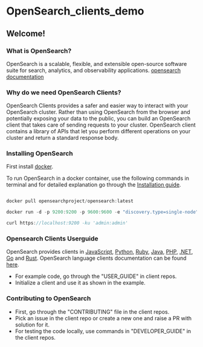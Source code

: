 # OpenSearch_clients_demo

## Welcome!

### What is OpenSearch?
OpenSearch is a scalable, flexible, and extensible open-source software suite for search, analytics, and observability applications.
[opensearch documentation](https://opensearch.org/)

### Why do we need OpenSearch Clients?
OpenSearch Clients provides a safer and easier way to interact with your OpenSearch cluster. Rather than using OpenSearch from the browser and potentially exposing your data to the public, you can build an OpenSearch client that takes care of sending requests to your cluster. OpenSearch client contains a library of APIs that let you perform different operations on your cluster and return a standard response body. 



### Installing OpenSearch

First install [docker](https://docs.docker.com/get-docker/).

To run OpenSearch in a docker container, use the following commands in terminal and for detailed explanation go through the [Installation guide](https://opensearch.org/docs/latest/install-and-configure/install-opensearch/index/).

```javascript

docker pull opensearchproject/opensearch:latest

docker run -d -p 9200:9200 -p 9600:9600 -e "discovery.type=single-node" opensearchproject/opensearch:latest

curl https://localhost:9200 -ku 'admin:admin'
```

### Opensearch Clients Userguide
OpenSearch provides clients in [JavaScript](https://github.com/opensearch-project/opensearch-js), [Python](https://github.com/opensearch-project/opensearch-py), [Ruby](https://github.com/opensearch-project/opensearch-ruby), [Java](https://github.com/opensearch-project/opensearch-java), [PHP](https://github.com/opensearch-project/opensearch-php), [.NET](https://opensearch.org/docs/latest/clients/OpenSearch-dot-net/), [Go](https://github.com/opensearch-project/opensearch-go) and [Rust](https://github.com/opensearch-project/opensearch-rs). 
OpenSearch language clients documentation can be found [here](https://opensearch.org/docs/latest/clients/index/).

- For example code, go through the "USER_GUIDE" in client repos.
- Initialize a client and use it as shown in the example.


### Contributing to OpenSearch
- First, go through the "CONTRIBUTING" file in the client repos.
- Pick an issue in the client repo or create a new one and raise a PR with solution for it.
- For testing the code locally, use commands in "DEVELOPER_GUIDE"  in the client repos.
